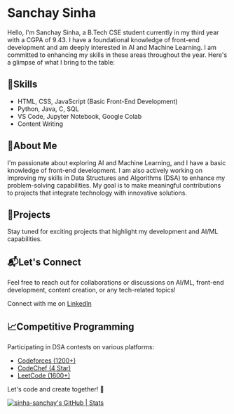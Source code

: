 <!DOCTYPE html>
<html lang="en">

<body>

  <h1>Sanchay Sinha</h1>

  <p>Hello, I'm Sanchay Sinha, a B.Tech CSE student currently in my third year with a CGPA of 9.43. I have a foundational knowledge of front-end development and am deeply interested in AI and Machine Learning. I am committed to enhancing my skills in these areas throughout the year. Here's a glimpse of what I bring to the table:</p>

  <h2>🔧Skills</h2>
  <ul>
    <li>HTML, CSS, JavaScript (Basic Front-End Development)</li>
    <li>Python, Java, C, SQL</li>
    <li>VS Code, Jupyter Notebook, Google Colab</li>
    <li>Content Writing</li>
  </ul>

 <h2>🌱About Me</h2>
<p>I'm passionate about exploring AI and Machine Learning, and I have a basic knowledge of front-end development. I am also actively working on improving my skills in Data Structures and Algorithms (DSA) to enhance my problem-solving capabilities. My goal is to make meaningful contributions to projects that integrate technology with innovative solutions.</p>


  <h2>🚀Projects</h2>
  <p>Stay tuned for exciting projects that highlight my development and AI/ML capabilities.</p>

  <h2>📬Let's Connect</h2>
  <p>Feel free to reach out for collaborations or discussions on AI/ML, front-end development, content creation, or any tech-related topics!</p>
  <p>Connect with me on <a href="https://www.linkedin.com/in/sanchay-sinha">LinkedIn</a>

  <h2>📈Competitive Programming</h2>
  <p>Participating in DSA contests on various platforms:</p>
  <ul>
    <li><a href="https://codeforces.com/profile/sanchay-sinha">Codeforces (1200+)</a></li>
    <li><a href="https://www.codechef.com/users/sinha_sanchay">CodeChef (4 Star)</a></li>
    <li><a href="https://leetcode.com/u/sanchay-sinha/">LeetCode (1600+)</a></li>
  </ul>

  <p>Let's code and create together! 🌟</p>

  <p><a href="https://quine.sh?utm_source=widgets&utm_campaign=sinha-sanchay"><img src="https://stats.quine.sh/sinha-sanchay/github?theme=dark" alt="sinha-sanchay's GitHub | Stats" /></a></p>

</body>
</html>
